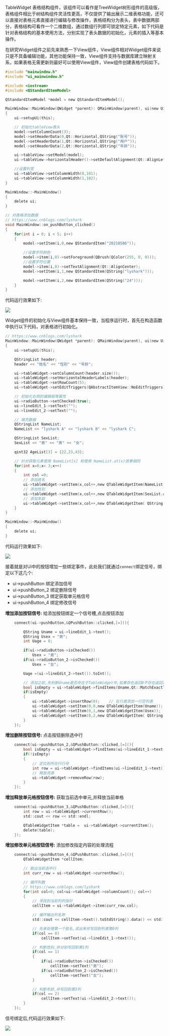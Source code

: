 TableWidget 表格结构组件，该组件可以看作是TreeWidget树形组件的高级版，表格组件相比于树结构组件灵活性更高，不仅提供了输出展示二维表格功能，还可以直接对表格元素直接进行编辑与修改操作，表格结构分为表头，表中数据两部分，表格结构可看作一个二维数组，通过数组行列即可锁定特定元素，如下代码是针对表格结构的基本使用方法，分别实现了表头数据的初始化，元素的插入等基本操作。

在研究Widget组件之前先来熟悉一下View组件，View组件相对Widget组件来说只是不具备编辑功能，其他功能保持一致，View组件支持与数据库建立映射关系，如果表格无需更新则最好可以使用View组件，View组件创建表格代码如下。
```C
#include "mainwindow.h"
#include "ui_mainwindow.h"

#include <iostream>
#include <QStandardItemModel>

QStandardItemModel *model = new QStandardItemModel();

MainWindow::MainWindow(QWidget *parent): QMainWindow(parent), ui(new Ui::MainWindow)
{
    ui->setupUi(this);

    // 初始化tableView表头
    model->setColumnCount(3);
    model->setHeaderData(0,Qt::Horizontal,QString("账号"));
    model->setHeaderData(1,Qt::Horizontal,QString("用户"));
    model->setHeaderData(2,Qt::Horizontal,QString("年龄"));

    ui->tableView->setModel(model);
    ui->tableView->horizontalHeader()->setDefaultAlignment(Qt::AlignLeft);  // 表头居左显示

    //设置列宽
    ui->tableView->setColumnWidth(0,101);
    ui->tableView->setColumnWidth(1,102);
}

MainWindow::~MainWindow()
{
    delete ui;
}

// 对表格添加数据
// https://www.cnblogs.com/lyshark
void MainWindow::on_pushButton_clicked()
{
    for(int i = 0; i < 5; i++)
    {
        model->setItem(i,0,new QStandardItem("20210506"));

        //设置字符颜色
        model->item(i,0)->setForeground(QBrush(QColor(255, 0, 0)));
        //设置字符位置
        model->item(i,0)->setTextAlignment(Qt::AlignCenter);
        model->setItem(i,1,new QStandardItem(QString("lyshark")));

        model->setItem(i,2,new QStandardItem(QString("24")));
    }
}
```

代码运行效果如下:

![](/image/1379525-20211201104708748-1997946788.gif)

Widget组件的初始化与View组件基本保持一致，当程序运行时，首先在构造函数中执行以下代码，对表格进行初始化。
```C
// https://www.cnblogs.com/lyshark
MainWindow::MainWindow(QWidget *parent): QMainWindow(parent), ui(new Ui::MainWindow)
{
    ui->setupUi(this);

    QStringList header;
    header << "姓名" << "性别" << "年龄";

    ui->tableWidget->setColumnCount(header.size());                        // 设置表格的列数
    ui->tableWidget->setHorizontalHeaderLabels(header);                    // 设置水平头
    ui->tableWidget->setRowCount(5);                                       // 设置总行数
    ui->tableWidget->setEditTriggers(QAbstractItemView::NoEditTriggers);   // 设置表结构默认不可编辑

    // 初始化右侧的编辑框等属性
    ui->radioButton->setChecked(true);
    ui->lineEdit_1->setText("");
    ui->lineEdit_2->setText("");

    // 填充数据
    QStringList NameList;
    NameList << "lyshark A" << "lyshark B" << "lyshark C";

    QStringList SexList;
    SexList << "男" << "男" << "女";

    qint32 AgeList[3] = {22,23,43};

    // 针对获取元素使用 NameList[x] 和使用 NameList.at(x)效果相同
    for(int x=0;x< 3;x++)
    {
        int col =0;
        // 添加姓名
        ui->tableWidget->setItem(x,col++,new QTableWidgetItem(NameList[x]));
        // 添加性别
        ui->tableWidget->setItem(x,col++,new QTableWidgetItem(SexList.at(x)));
        // 添加年龄
        ui->tableWidget->setItem(x,col++,new QTableWidgetItem( QString::number(AgeList[x]) ) );
    }
}

MainWindow::~MainWindow()
{
    delete ui;
}
```

代码运行效果如下:

![](/image/1379525-20211201105737473-1656135356.png)

接着就是对Ui中的按钮增加一些绑定事件，此处我们就通过`connect`绑定信号，绑定以下这几个:
 - ui->pushButton 绑定添加信号
 - ui->pushButton_2 绑定删除信号
 - ui->pushButton_3 绑定获取单元格信号
 - ui->pushButton_4 绑定修改信号

**增加添加按钮信号:** 给添加按钮绑定一个信号槽,点击按钮添加
```C
    connect(ui->pushButton,&QPushButton::clicked,[=](){

        QString Uname = ui->lineEdit_1->text();
        QString Usex = "男";
        int Uage = 0;

        if(ui->radioButton->isChecked())
            Usex = "男";
        if(ui->radioButton_2->isChecked())
            Usex = "女";

        Uage =(ui->lineEdit_2->text()).toInt();

        // 添加之前,先判断Uname是否存在于TableWidget中,如果存在返回0不存在返回1
        bool isEmpty = ui->tableWidget->findItems(Uname,Qt::MatchExactly).empty();
        if(isEmpty)
        {
            ui->tableWidget->insertRow(0);    // 在行首添加一行空列表
            ui->tableWidget->setItem(0,0,new QTableWidgetItem(Uname));
            ui->tableWidget->setItem(0,1,new QTableWidgetItem(Usex));
            ui->tableWidget->setItem(0,2,new QTableWidgetItem( QString::number(Uage)));
        }
    });
```
**增加删除按钮信号:** 点击按钮删除选中行
```C
    connect(ui->pushButton_2,&QPushButton::clicked,[=](){
        bool isEmpty = ui->tableWidget->findItems(ui->lineEdit_1->text(),Qt::MatchExactly).empty();
        if(!isEmpty)
        {
            // 定位到所在行行号
            int row = ui->tableWidget->findItems(ui->lineEdit_1->text(),Qt::MatchExactly).first()->row();
            // 释放资源
            ui->tableWidget->removeRow(row);
        }
    });
```
**增加释放单元格按钮信号:** 获取当前选中单元,并释放当前单格
```C
    connect(ui->pushButton_3,&QPushButton::clicked,[=](){
        int row = ui->tableWidget->currentRow();
        std::cout << row << std::endl;

        QTableWidgetItem *table =  ui->tableWidget->currentItem();
        delete(table);
    });
```
**增加修改单元格按钮信号:** 添加修改指定内容的处理流程
```C
    connect(ui->pushButton_4,&QPushButton::clicked,[=](){
        QTableWidgetItem *cellItem;

        // 取出当前选中行
        int curr_row = ui->tableWidget->currentRow();

        // 循环列数
        // https://www.cnblogs.com/lyshark
        for(int col=0; col<ui->tableWidget->columnCount(); col++)
        {
            // 寻找到当前列的指针
            cellItem = ui->tableWidget->item(curr_row,col);

            // 循环输出列名称
            std::cout << cellItem->text().toStdString().data() << std::endl;

            // 先来处理第一个姓名,读出来并写回到列表第0列
            if(col == 0)
                cellItem->setText(ui->lineEdit_1->text());

            // 判断性别,并分别写回到第1列
            if(col == 1)
            {
                if(ui->radioButton->isChecked())
                    cellItem->setText("男");
                if(ui->radioButton_2->isChecked())
                    cellItem->setText("女");
            }

            // 判断年龄,并写回到第3列
            if(col == 2)
                cellItem->setText(ui->lineEdit_2->text());
        }
    });
```

信号绑定后,代码运行效果如下:

![](/image/1379525-20211201111120822-456709498.gif)
